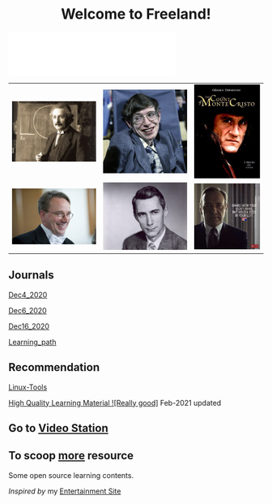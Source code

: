 

<h1 align = "center">Welcome to Freeland!</h1>
<iframe frameborder="no" border="0" marginwidth="0" marginheight="0" width=330 height=86 src="//music.163.com/outchain/player?type=2&id=28762977&auto=1&height=66" align="center"></iframe>

<table><tr>  <td><img src="./figure/albert_einstein.jpg" border=0 ></td><td><img src="./figure/stephen_hawking.jpg" border=0 ></td> <td><img src="./figure/le_comte_de_monte_cristo.jpg" border=0 ></td></tr>
    <tr>
        <td><img src="./figure/Linus_Torvalds2.jpg" border=0></td><td><img src="./figure/claude_shannon.jpg" border=0 ></td><td><img src="./figure/frank_underwood.jpg" border=0></td>
    </tr>
</table>



## Journals

[Dec4_2020](./Journals/Dec4_2020.md)

[Dec6_2020](./Journals/Dec6_2020.md)

[Dec16_2020](./Journals/Dec16_2020.md)

[Learning_path](./Journals/path.md)

## Recommendation

[Linux-Tools](./Recommend/Linux_tools.md)

[High Quality Learning Material ![Really good]](./Recommend/online_resource.md) Feb-2021 updated

## Go to [Video Station](./Video/video1.md)

## To scoop [more](https://github.com/dorm308/Share) resource

Some open source learning contents.



_Inspired by_ my [Entertainment Site](https://djmax96945147.wixsite.com/franktudor)













